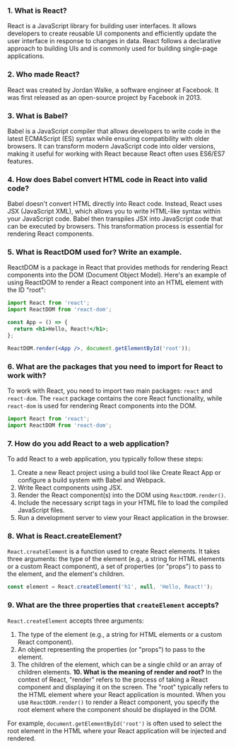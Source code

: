 ### 1. What is React?
React is a JavaScript library for building user interfaces. It allows developers to create reusable UI components and efficiently update the user interface in response to changes in data. React follows a declarative approach to building UIs and is commonly used for building single-page applications.
### 2. Who made React?
React was created by Jordan Walke, a software engineer at Facebook. It was first released as an open-source project by Facebook in 2013.

### 3. What is Babel?
Babel is a JavaScript compiler that allows developers to write code in the latest ECMAScript (ES) syntax while ensuring compatibility with older browsers. It can transform modern JavaScript code into older versions, making it useful for working with React because React often uses ES6/ES7 features.

### 4. How does Babel convert HTML code in React into valid code?
Babel doesn't convert HTML directly into React code. Instead, React uses JSX (JavaScript XML), which allows you to write HTML-like syntax within your JavaScript code. Babel then transpiles JSX into JavaScript code that can be executed by browsers. This transformation process is essential for rendering React components.

### 5. What is ReactDOM used for? Write an example.
ReactDOM is a package in React that provides methods for rendering React components into the DOM (Document Object Model). Here's an example of using ReactDOM to render a React component into an HTML element with the ID "root":

```jsx
import React from 'react';
import ReactDOM from 'react-dom';

const App = () => {
  return <h1>Hello, React!</h1>;
};

ReactDOM.render(<App />, document.getElementById('root'));
```

### 6. What are the packages that you need to import for React to work with?
To work with React, you need to import two main packages: `react` and `react-dom`. The `react` package contains the core React functionality, while `react-dom` is used for rendering React components into the DOM.

```jsx
import React from 'react';
import ReactDOM from 'react-dom';
```

### 7. How do you add React to a web application?
To add React to a web application, you typically follow these steps:
1. Create a new React project using a build tool like Create React App or configure a build system with Babel and Webpack.
2. Write React components using JSX.
3. Render the React component(s) into the DOM using `ReactDOM.render()`.
4. Include the necessary script tags in your HTML file to load the compiled JavaScript files.
5. Run a development server to view your React application in the browser.

### 8. What is React.createElement?
`React.createElement` is a function used to create React elements. It takes three arguments: the type of the element (e.g., a string for HTML elements or a custom React component), a set of properties (or "props") to pass to the element, and the element's children.

```jsx
const element = React.createElement('h1', null, 'Hello, React!');
```

### 9. What are the three properties that `createElement` accepts?
`React.createElement` accepts three arguments:
1. The type of the element (e.g., a string for HTML elements or a custom React component).
2. An object representing the properties (or "props") to pass to the element.
3. The children of the element, which can be a single child or an array of children elements.
**10. What is the meaning of render and root?**
In the context of React, "render" refers to the process of taking a React component and displaying it on the screen. The "root" typically refers to the HTML element where your React application is mounted. When you use `ReactDOM.render()` to render a React component, you specify the root element where the component should be displayed in the DOM.

For example, `document.getElementById('root')` is often used to select the root element in the HTML where your React application will be injected and rendered. 
